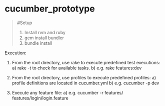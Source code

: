 cucumber_prototype
==================

> #Setup
> 1) Install rvm and ruby
> 2) gem install bundler
> 3) bundle install
>

Execution:

1) From the root directory, use rake to execute predefined test executions: 
    a) rake -t to check for available tasks.
    b) e.g. rake features:dev

2) From the root directory, use profiles to execute predefined profiles:
    a) profile definitions are located in cucumber.yml
    b) e.g. cucumber -p dev

3) Execute any feature file:
    a) e.g. cucumber -r features/ features/login/login.feature 
